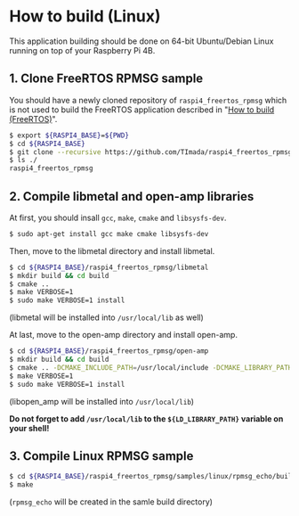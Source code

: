 # How to build (Linux)

This application building should be done on 64-bit Ubuntu/Debian Linux running on top of your Raspberry Pi 4B.

## 1. Clone FreeRTOS RPMSG sample

You should have a newly cloned repository of `raspi4_freertos_rpmsg` which is not used to build the FreeRTOS application described in "[How to build (FreeRTOS)](./freertos_build.md)".

```bash
$ export ${RASPI4_BASE}=${PWD}
$ cd ${RASPI4_BASE}
$ git clone --recursive https://github.com/TImada/raspi4_freertos_rpmsg
$ ls ./
raspi4_freertos_rpmsg
```

## 2. Compile libmetal and open-amp libraries

At first, you should insall `gcc`, `make`, `cmake` and `libsysfs-dev`.

```bash
$ sudo apt-get install gcc make cmake libsysfs-dev
```

Then, move to the libmetal directory and install libmetal.

```bash
$ cd ${RASPI4_BASE}/raspi4_freertos_rpmsg/libmetal
$ mkdir build && cd build
$ cmake ..
$ make VERBOSE=1
$ sudo make VERBOSE=1 install
```

(libmetal will be installed into `/usr/local/lib` as well)

At last, move to the open-amp directory and install open-amp.

```bash
$ cd ${RASPI4_BASE}/raspi4_freertos_rpmsg/open-amp
$ mkdir build && cd build
$ cmake .. -DCMAKE_INCLUDE_PATH=/usr/local/include -DCMAKE_LIBRARY_PATH=/usr/local/lib
$ make VERBOSE=1
$ sudo make VERBOSE=1 install
```

(libopen_amp will be installed into `/usr/local/lib`)

**Do not forget to add `/usr/local/lib` to the `${LD_LIBRARY_PATH}` variable on your shell!**

## 3. Compile Linux RPMSG sample

```bash
$ cd ${RASPI4_BASE}/raspi4_freertos_rpmsg/samples/linux/rpmsg_echo/build
$ make
```

(`rpmsg_echo` will be created in the samle build directory)
